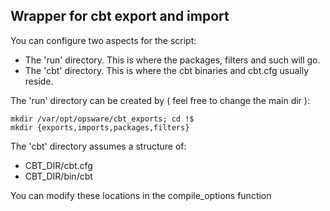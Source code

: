 Wrapper for cbt export and import
--------

You can configure two aspects for the script:

* The 'run' directory.  This is where the packages, filters and such will go.
* The 'cbt' directory.  This is where the cbt binaries and cbt.cfg usually 
   reside.

The 'run' directory can be created by ( feel free to change the main dir ):

```
mkdir /var/opt/opsware/cbt_exports; cd !$
mkdir {exports,imports,packages,filters}
```

The 'cbt' directory assumes a structure of:
-    CBT_DIR/cbt.cfg
-    CBT_DIR/bin/cbt

You can modify these locations in the compile_options function

